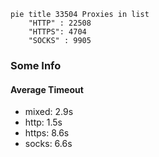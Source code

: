 
```mermaid
pie title 33504 Proxies in list
    "HTTP" : 22508
    "HTTPS": 4704
    "SOCKS" : 9905
```

### Some Info
#### Average Timeout

- mixed: 2.9s
- http: 1.5s
- https: 8.6s
- socks: 6.6s